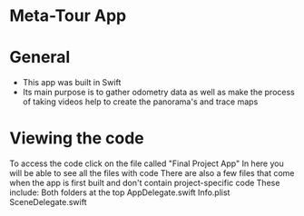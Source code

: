 # Meta-Tour App

# General
- This app was built in Swift
- Its main purpose is to gather odometry data as well as make the process of taking videos help to create the panorama's and trace maps

# Viewing the code
To access the code click on the file called "Final Project App"
In here you will be able to see all the files with code
There are also a few files that come when the app is first built and don't contain project-specific code
  These include:
    Both folders at the top
    AppDelegate.swift
    Info.plist
    SceneDelegate.swift
